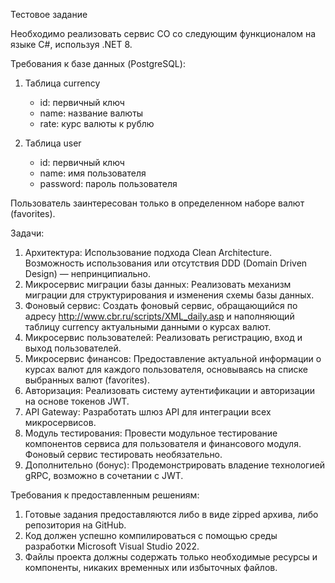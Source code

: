  Тестовое задание

Необходимо реализовать сервис CO со следующим функционалом на языке C#, используя .NET 8.

 Требования к базе данных (PostgreSQL):

1. Таблица currency

   * id: первичный ключ
   * name: название валюты
   * rate: курс валюты к рублю

2. Таблица user

   * id: первичный ключ
   * name: имя пользователя
   * password: пароль пользователя

Пользователь заинтересован только в определенном наборе валют (favorites).

 Задачи:

1. Архитектура: Использование подхода Clean Architecture. Возможность использования или отсутствия DDD (Domain Driven Design) — непринципиально.
2. Микросервис миграции базы данных: Реализовать механизм миграции для структурирования и изменения схемы базы данных.
3. Фоновый сервис: Создать фоновый сервис, обращающийся по адресу http://www.cbr.ru/scripts/XML_daily.asp и наполняющий таблицу currency актуальными данными о курсах валют.
4. Микросервис пользователей: Реализовать регистрацию, вход и выход пользователей.
5. Микросервис финансов: Предоставление актуальной информации о курсах валют для каждого пользователя, основываясь на списке выбранных валют (favorites).
6. Авторизация: Реализовать систему аутентификации и авторизации на основе токенов JWT.
7. API Gateway: Разработать шлюз API для интеграции всех микросервисов.
8. Модуль тестирования: Провести модульное тестирование компонентов сервиса для пользователя и финансового модуля. Фоновый сервис тестировать необязательно.
9. Дополнительно (бонус): Продемонстрировать владение технологией gRPC, возможно в сочетании с JWT.

 Требования к предоставленным решениям:

1. Готовые задания предоставляются либо в виде zipped архива, либо репозитория на GitHub.
2. Код должен успешно компилироваться с помощью среды разработки Microsoft Visual Studio 2022.
3. Файлы проекта должны содержать только необходимые ресурсы и компоненты, никаких временных или избыточных файлов.
